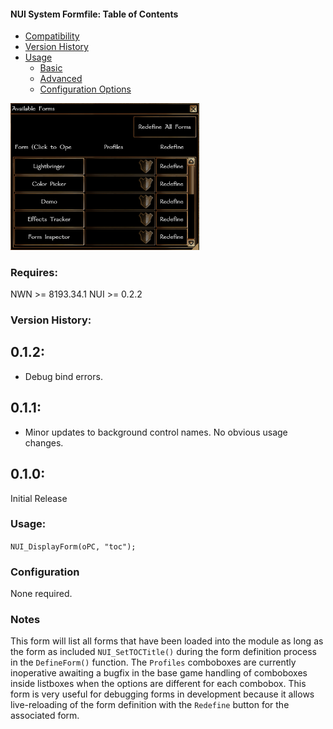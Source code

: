 #### **NUI System Formfile: Table of Contents**

- [Compatibility](#compatibility)
- [Version History](#version-history)
- [Usage](#usage)
    - [Basic](#basic)
    - [Advanced](#advanced)
    - [Configuration Options](#configuration)

<img src="../../.images/table_of_contents.png"  width="60%" height="60%">

### Requires:

NWN >= 8193.34.1
NUI >= 0.2.2

### Version History:

## 0.1.2:
- Debug bind errors.

## 0.1.1:
- Minor updates to background control names.  No obvious usage changes.

## 0.1.0:

Initial Release

### Usage:

`NUI_DisplayForm(oPC, "toc");`

### Configuration

None required.

### Notes

This form will list all forms that have been loaded into the module as long as the form as included `NUI_SetTOCTitle()` during the form definition process in the `DefineForm()` function. The `Profiles` comboboxes are currently inoperative awaiting a bugfix in the base game handling of comboboxes inside listboxes when the options are different for each combobox.  This form is very useful for debugging forms in development because it allows live-reloading of the form definition with the `Redefine` button for the associated form.
